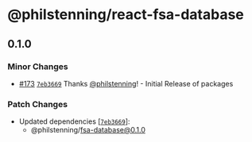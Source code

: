 # @philstenning/react-fsa-database

## 0.1.0

### Minor Changes

- [#173](https://github.com/philstenning/browser-fs/pull/173) [`7eb3669`](https://github.com/philstenning/browser-fs/commit/7eb3669ad2a0529c1530c77e78172a1b0107508f) Thanks [@philstenning](https://github.com/philstenning)! - Initial Release of packages

### Patch Changes

- Updated dependencies [[`7eb3669`](https://github.com/philstenning/browser-fs/commit/7eb3669ad2a0529c1530c77e78172a1b0107508f)]:
  - @philstenning/fsa-database@0.1.0
